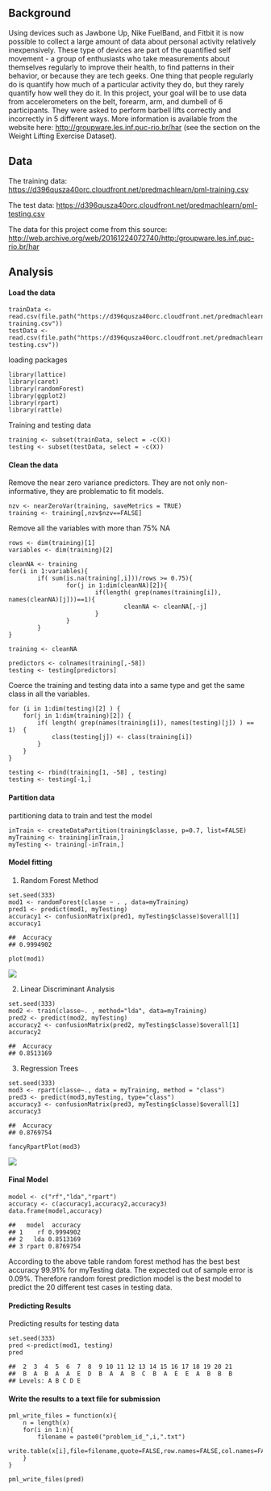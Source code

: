 Background
----------

Using devices such as Jawbone Up, Nike FuelBand, and Fitbit it is now
possible to collect a large amount of data about personal activity
relatively inexpensively. These type of devices are part of the
quantified self movement - a group of enthusiasts who take measurements
about themselves regularly to improve their health, to find patterns in
their behavior, or because they are tech geeks. One thing that people
regularly do is quantify how much of a particular activity they do, but
they rarely quantify how well they do it. In this project, your goal
will be to use data from accelerometers on the belt, forearm, arm, and
dumbell of 6 participants. They were asked to perform barbell lifts
correctly and incorrectly in 5 different ways. More information is
available from the website here:
<http://groupware.les.inf.puc-rio.br/har> (see the section on the Weight
Lifting Exercise Dataset).

Data
----

The training data:
<https://d396qusza40orc.cloudfront.net/predmachlearn/pml-training.csv>

The test data:
<https://d396qusza40orc.cloudfront.net/predmachlearn/pml-testing.csv>

The data for this project come from this source:
<http://web.archive.org/web/20161224072740/http:/groupware.les.inf.puc-rio.br/har>

Analysis
--------

#### Load the data

    trainData <- read.csv(file.path("https://d396qusza40orc.cloudfront.net/predmachlearn/pml-training.csv"))
    testData <- read.csv(file.path("https://d396qusza40orc.cloudfront.net/predmachlearn/pml-testing.csv"))

loading packages

    library(lattice)
    library(caret)
    library(randomForest)
    library(ggplot2)
    library(rpart)
    library(rattle)

Training and testing data

    training <- subset(trainData, select = -c(X))
    testing <- subset(testData, select = -c(X))

#### Clean the data

Remove the near zero variance predictors. They are not only
non-informative, they are problematic to fit models.

    nzv <- nearZeroVar(training, saveMetrics = TRUE)
    training <- training[,nzv$nzv==FALSE]

Remove all the variables with more than 75% NA

    rows <- dim(training)[1]
    variables <- dim(training)[2]

    cleanNA <- training
    for(i in 1:variables){
            if( sum(is.na(training[,i]))/rows >= 0.75){
                    for(j in 1:dim(cleanNA)[2]){
                            if(length( grep(names(training[i]), names(cleanNA)[j]))==1){
                                    cleanNA <- cleanNA[,-j]
                            }
                    }
            }
    }

    training <- cleanNA

    predictors <- colnames(training[,-58])
    testing <- testing[predictors]

Coerce the training and testing data into a same type and get the same
class in all the variables.

    for (i in 1:dim(testing)[2] ) {
        for(j in 1:dim(training)[2]) {
            if( length( grep(names(training[i]), names(testing)[j]) ) == 1)  {
                class(testing[j]) <- class(training[i])
            }      
        }      
    }

    testing <- rbind(training[1, -58] , testing)
    testing <- testing[-1,]

#### Partition data

partitioning data to train and test the model

    inTrain <- createDataPartition(training$classe, p=0.7, list=FALSE)
    myTraining <- training[inTrain,]
    myTesting <- training[-inTrain,]

#### Model fitting

1.  Random Forest Method

<!-- -->

    set.seed(333)
    mod1 <- randomForest(classe ~ . , data=myTraining)
    pred1 <- predict(mod1, myTesting)
    accuracy1 <- confusionMatrix(pred1, myTesting$classe)$overall[1]
    accuracy1

    ##  Accuracy 
    ## 0.9994902

    plot(mod1)

![](machine_learning_project_files/figure-markdown_strict/random%20forest-1.png)

2.  Linear Discriminant Analysis

<!-- -->

    set.seed(333)
    mod2 <- train(classe~. , method="lda", data=myTraining)
    pred2 <- predict(mod2, myTesting)
    accuracy2 <- confusionMatrix(pred2, myTesting$classe)$overall[1]
    accuracy2

    ##  Accuracy 
    ## 0.8513169

3.  Regression Trees

<!-- -->

    set.seed(333)
    mod3 <- rpart(classe~., data = myTraining, method = "class")
    pred3 <- predict(mod3,myTesting, type="class")
    accuracy3 <- confusionMatrix(pred3, myTesting$classe)$overall[1]
    accuracy3

    ##  Accuracy 
    ## 0.8769754

    fancyRpartPlot(mod3)

![](machine_learning_project_files/figure-markdown_strict/regression%20tree-1.png)

#### Final Model

    model <- c("rf","lda","rpart")
    accuracy <- c(accuracy1,accuracy2,accuracy3)
    data.frame(model,accuracy)

    ##   model  accuracy
    ## 1    rf 0.9994902
    ## 2   lda 0.8513169
    ## 3 rpart 0.8769754

According to the above table random forest method has the best best
accuracy 99.91% for myTesting data. The expected out of sample error is
0.09%. Therefore random forest prediction model is the best model to
predict the 20 different test cases in testing data.

#### Predicting Results

Predicting results for testing data

    set.seed(333)
    pred <-predict(mod1, testing)
    pred

    ##  2  3  4  5  6  7  8  9 10 11 12 13 14 15 16 17 18 19 20 21 
    ##  B  A  B  A  A  E  D  B  A  A  B  C  B  A  E  E  A  B  B  B 
    ## Levels: A B C D E

#### Write the results to a text file for submission

    pml_write_files = function(x){
        n = length(x)
        for(i in 1:n){
            filename = paste0("problem_id_",i,".txt")
            write.table(x[i],file=filename,quote=FALSE,row.names=FALSE,col.names=FALSE)
        }
    }

    pml_write_files(pred)

